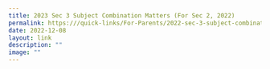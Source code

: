 ```yaml
---
title: 2023 Sec 3 Subject Combination Matters (For Sec 2, 2022)
permalink: https:///quick-links/For-Parents/2022-sec-3-subject-combination-matters/
date: 2022-12-08
layout: link
description: ""
image: ""
---
```


